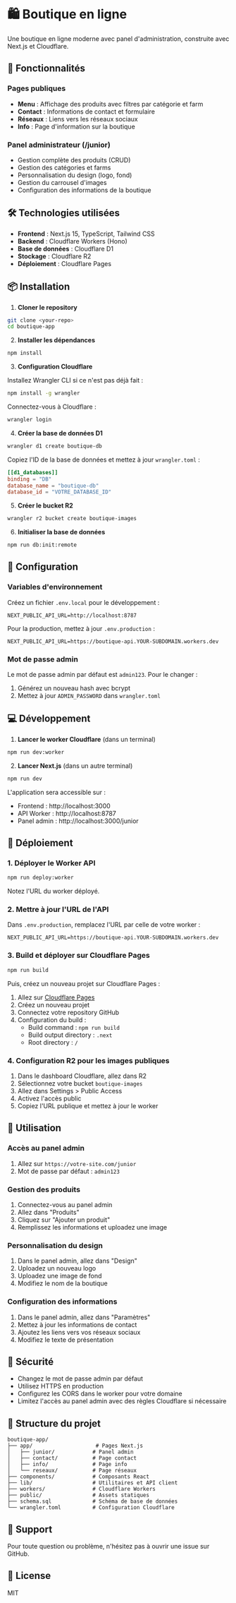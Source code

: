 # 🛍️ Boutique en ligne

Une boutique en ligne moderne avec panel d'administration, construite avec Next.js et Cloudflare.

## 🚀 Fonctionnalités

### Pages publiques
- **Menu** : Affichage des produits avec filtres par catégorie et farm
- **Contact** : Informations de contact et formulaire
- **Réseaux** : Liens vers les réseaux sociaux
- **Info** : Page d'information sur la boutique

### Panel administrateur (/junior)
- Gestion complète des produits (CRUD)
- Gestion des catégories et farms
- Personnalisation du design (logo, fond)
- Gestion du carrousel d'images
- Configuration des informations de la boutique

## 🛠️ Technologies utilisées

- **Frontend** : Next.js 15, TypeScript, Tailwind CSS
- **Backend** : Cloudflare Workers (Hono)
- **Base de données** : Cloudflare D1
- **Stockage** : Cloudflare R2
- **Déploiement** : Cloudflare Pages

## 📦 Installation

1. **Cloner le repository**
```bash
git clone <your-repo>
cd boutique-app
```

2. **Installer les dépendances**
```bash
npm install
```

3. **Configuration Cloudflare**

Installez Wrangler CLI si ce n'est pas déjà fait :
```bash
npm install -g wrangler
```

Connectez-vous à Cloudflare :
```bash
wrangler login
```

4. **Créer la base de données D1**
```bash
wrangler d1 create boutique-db
```

Copiez l'ID de la base de données et mettez à jour `wrangler.toml` :
```toml
[[d1_databases]]
binding = "DB"
database_name = "boutique-db"
database_id = "VOTRE_DATABASE_ID"
```

5. **Créer le bucket R2**
```bash
wrangler r2 bucket create boutique-images
```

6. **Initialiser la base de données**
```bash
npm run db:init:remote
```

## 🔧 Configuration

### Variables d'environnement

Créez un fichier `.env.local` pour le développement :
```env
NEXT_PUBLIC_API_URL=http://localhost:8787
```

Pour la production, mettez à jour `.env.production` :
```env
NEXT_PUBLIC_API_URL=https://boutique-api.YOUR-SUBDOMAIN.workers.dev
```

### Mot de passe admin

Le mot de passe admin par défaut est `admin123`. Pour le changer :

1. Générez un nouveau hash avec bcrypt
2. Mettez à jour `ADMIN_PASSWORD` dans `wrangler.toml`

## 💻 Développement

1. **Lancer le worker Cloudflare** (dans un terminal)
```bash
npm run dev:worker
```

2. **Lancer Next.js** (dans un autre terminal)
```bash
npm run dev
```

L'application sera accessible sur :
- Frontend : http://localhost:3000
- API Worker : http://localhost:8787
- Panel admin : http://localhost:3000/junior

## 🚀 Déploiement

### 1. Déployer le Worker API

```bash
npm run deploy:worker
```

Notez l'URL du worker déployé.

### 2. Mettre à jour l'URL de l'API

Dans `.env.production`, remplacez l'URL par celle de votre worker :
```env
NEXT_PUBLIC_API_URL=https://boutique-api.YOUR-SUBDOMAIN.workers.dev
```

### 3. Build et déployer sur Cloudflare Pages

```bash
npm run build
```

Puis, créez un nouveau projet sur Cloudflare Pages :

1. Allez sur [Cloudflare Pages](https://pages.cloudflare.com/)
2. Créez un nouveau projet
3. Connectez votre repository GitHub
4. Configuration du build :
   - Build command : `npm run build`
   - Build output directory : `.next`
   - Root directory : `/`

### 4. Configuration R2 pour les images publiques

1. Dans le dashboard Cloudflare, allez dans R2
2. Sélectionnez votre bucket `boutique-images`
3. Allez dans Settings > Public Access
4. Activez l'accès public
5. Copiez l'URL publique et mettez à jour le worker

## 📝 Utilisation

### Accès au panel admin

1. Allez sur `https://votre-site.com/junior`
2. Mot de passe par défaut : `admin123`

### Gestion des produits

1. Connectez-vous au panel admin
2. Allez dans "Produits"
3. Cliquez sur "Ajouter un produit"
4. Remplissez les informations et uploadez une image

### Personnalisation du design

1. Dans le panel admin, allez dans "Design"
2. Uploadez un nouveau logo
3. Uploadez une image de fond
4. Modifiez le nom de la boutique

### Configuration des informations

1. Dans le panel admin, allez dans "Paramètres"
2. Mettez à jour les informations de contact
3. Ajoutez les liens vers vos réseaux sociaux
4. Modifiez le texte de présentation

## 🔐 Sécurité

- Changez le mot de passe admin par défaut
- Utilisez HTTPS en production
- Configurez les CORS dans le worker pour votre domaine
- Limitez l'accès au panel admin avec des règles Cloudflare si nécessaire

## 📄 Structure du projet

```
boutique-app/
├── app/                    # Pages Next.js
│   ├── junior/            # Panel admin
│   ├── contact/           # Page contact
│   ├── info/              # Page info
│   └── reseaux/           # Page réseaux
├── components/            # Composants React
├── lib/                   # Utilitaires et API client
├── workers/               # Cloudflare Workers
├── public/                # Assets statiques
├── schema.sql             # Schéma de base de données
└── wrangler.toml          # Configuration Cloudflare
```

## 🤝 Support

Pour toute question ou problème, n'hésitez pas à ouvrir une issue sur GitHub.

## 📜 License

MIT